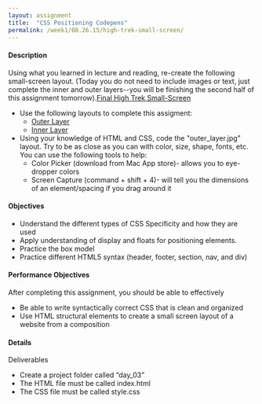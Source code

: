 ```yaml
---
layout: assignment
title:  "CSS Positioning Codepens"
permalink: /week1/08.26.15/high-trek-small-screen/
---
```

#### Description
Using what you learned in lecture and reading, re-create the following small-screen layout. (Today you do not need to include images or text, just complete the inner and outer layers--you will be finishing the second half of this assignment tomorrow).[Final High Trek Small-Screen](/Curriculum/assets/8.26.15/high-trek/images_styling.jpg) 

- Use the following layouts to complete this assigment:
    + [Outer Layer](/Curriculum/assets/8.26.15/high-trek/outer_layer.jpg)
    + [Inner Layer](/Curriculum/assets/8.26.15/high-trek/inner_layer.jpg)
- Using your knowledge of HTML and CSS, code the "outer_layer.jpg" layout.  Try to be as close as you can with color, size, shape, fonts, etc. You can use the following tools to help:
    + Color Picker (download from Mac App store)- allows you to eye-dropper colors
    + Screen Capture (command + shift + 4)- will tell you the dimensions of an element/spacing if you drag around it

#### Objectives
- Understand the different types of CSS Specificity and how they are used
- Apply understanding of display and floats for positioning elements.
- Practice the box model
- Practice different HTML5 syntax (header, footer, section, nav, and div)

#### Performance Objectives
After completing this assignment, you should be able to effectively 

- Be able to write syntactically correct CSS that is clean and organized
- Use HTML structural elements to create a small screen layout of a website from a composition

#### Details

Deliverables
- Create a project folder called “day_03”
- The HTML file must be called index.html
- The CSS file must be called style.css
 
